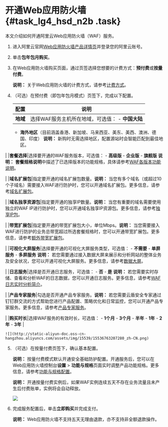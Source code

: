 # 开通Web应用防火墙 {#task_lg4_hsd_n2b .task}

本文介绍如何开通阿里云Web应用防火墙（WAF）服务。

1.  进入阿里云官网[Web应用防火墙产品详情页](http://www.aliyun.com/product/waf)并登录您的阿里云账号。 
2.  单击**包年包月购买**。 
3.  在Web应用防火墙购买页面，通过页签选择您想要的计费方式：**预付费**或**按量付费**。 

    **说明：** 关于Web应用防火墙的计费方式，请参考[计费方式](cn.zh-CN/产品定价/计费方式.md#)。

4.  （可选）在预付费（即包年包月模式）页签下，完成以下配置。 

    |配置|说明|
    |--|--|
    |**地域**|选择WAF服务主机所在地域，可选值：    -   **中国大陆**
    -   **海外地区**（目前涵盖香港、新加坡、马来西亚、美东、美西、澳洲、德国、印度）
**说明：** 新购时无需选择地区，配置源站时会智能匹配到最佳地区。

|
    |**套餐选择**|选择要开通的WAF服务版本，可选值：    -   **高级版**
    -   **企业版**
    -   **旗舰版**
**说明：** **套餐规格说明**中描述了已选择版本的功能规格，具体请参考[WAF各版本功能说明](cn.zh-CN/产品定价/开通WAF/WAF各版本功能说明.md#)。

|
    |**域名扩展包**|指定要开通的域名扩展包数量。**说明：** 当您有多个域名（或超过10个子域名）需要接入WAF进行防护时，您可以开通域名扩展包。更多信息，请参考[域名扩展包](cn.zh-CN/产品定价/开通WAF/扩展域名包.md#)。

|
    |**域名独享资源包**|指定要开通的独享IP数量。**说明：** 当您有重要的域名需要使用独立的WAF IP进行防护时，您可以开通域名独享IP资源包。更多信息，请参考[独享IP包](cn.zh-CN/产品定价/开通WAF/独享IP包.md#)。

|
    |**带宽扩展包**|指定要开通的带宽扩展包大小，单位Mbps。**说明：** 当您需要接入WAF进行防护的业务总带宽超过所选套餐规格时，您可以开通带宽扩展包。更多信息，请参考[额外带宽扩展包](cn.zh-CN/产品定价/开通WAF/额外带宽扩展说明.md#)。

|
    |**可视化大屏服务**|选择要开通的可视化大屏服务类型，可选值：    -   **不需要**
    -   **单屏服务**
    -   **多屏服务**
**说明：** 若您需要通过接入数据大屏来展示和分析网站的整体业务及安全状况，您可以开通可视化大屏服务。更多信息，请参考[数据大屏](../../../../../cn.zh-CN/用户指南/防护统计/数据大屏.md#)。

|
    |**日志服务**|选择是否开通日志服务，可选值：    -   **否**
    -   **是**
**说明：** 若您需要实时存储、查看和分析WAF的日志数据，您可以开通日志服务。更多信息，请参考[WAF日志实时分析简介](../../../../../cn.zh-CN/用户指南/日志实时查询分析/WAF日志实时分析简介.md#)。

|
    |**产品专家服务**|勾选是否开通产品专家服务。**说明：** 若您需要云盾安全专家通过钉钉群交流的方式帮助您进行产品配置、策略优化和日常监控，您可以开通产品专家服务。更多信息，请参考[产品专家服务](../../../../../cn.zh-CN/常见问题/产品专家服务介绍.md#)。

|
    |**购买时长**|选择WAF服务的有效时长，可选值：    -   **1个月**
    -   **3个月**
    -   **半年**
    -   **1年**
    -   **2年**
    -   **3年**
|

    ![](http://static-aliyun-doc.oss-cn-hangzhou.aliyuncs.com/assets/img/15539/15536763207280_zh-CN.png)

5.  （可选）在按量付费页签下，确认基本配置。 

    **说明：** 按量付费模式默认开通安全基础防护配置。开通服务后，您可以在Web应用防火墙控制台**设置** \> **功能与规格**页面实时调整产品功能规格。更多信息，请参考[功能与规格配置](../../../../../cn.zh-CN/用户指南/设置/功能与规格配置（按量付费模式）.md#)。

    **说明：** 开通按量付费实例后，如果WAF实例连续五天不存在业务流量且未产生后付费账单，实例将会自动释放。

    ![](http://static-aliyun-doc.oss-cn-hangzhou.aliyuncs.com/assets/img/15539/15536763207281_zh-CN.png)

6.  完成服务配置后，单击**立即购买**并完成支付。 

    **说明：** Web应用防火墙不支持五天无理由退款，亦不支持非全额退款操作。


